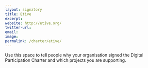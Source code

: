 ```yaml
---
layout: signatory
title: Etive
excerpt: 
website: http://etive.org/
twitter-url: 
email: 
image: 
permalink: /charter/etive/
---
```


Use this space to tell people why your organisation signed the Digital Participation Charter and which projects you are supporting.
